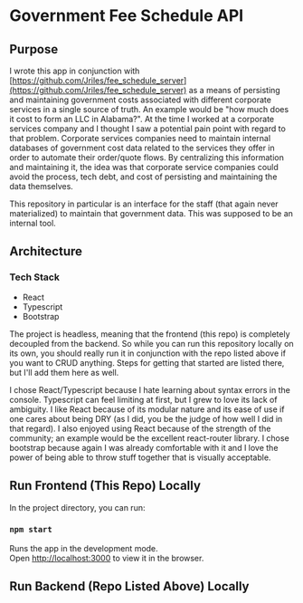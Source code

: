 # Government Fee Schedule API
## Purpose
I wrote this app in conjunction with [https://github.com/Jriles/fee_schedule_server](https://github.com/Jriles/fee_schedule_server) as a means of persisting and maintaining government costs associated with different corporate services in a single source of truth. An example would be "how much does it cost to form an LLC in Alabama?". At the time I worked at a corporate services company and I thought I saw a potential pain point with regard to that problem. Corporate services companies need to maintain internal databases of government cost data related to the services they offer in order to automate their order/quote flows. By centralizing this information and maintaining it, the idea was that corporate service companies could avoid the process, tech debt, and cost of persisting and maintaining the data themselves.

This repository in particular is an interface for the staff (that again never materialized) to maintain that government data. This was supposed to be an internal tool.

## Architecture

### Tech Stack
* React
* Typescript
* Bootstrap

The project is headless, meaning that the frontend (this repo) is completely decoupled from the backend. So while you can run this repository locally on its own, you should really run it in conjunction with the repo listed above if you want to CRUD anything. Steps for getting that started are listed there, but I'll add them here as well. 

I chose React/Typescript because I hate learning about syntax errors in the console. Typescript can feel limiting at first, but I grew to love its lack of ambiguity. I like React because of its modular nature and its ease of use if one cares about being DRY (as I did, you be the judge of how well I did in that regard). I also enjoyed using React because of the strength of the community; an example would be the excellent react-router library. I chose bootstrap because again I was already comfortable with it and I love the power of being able to throw stuff together that is visually acceptable.

## Run Frontend (This Repo) Locally

In the project directory, you can run:

### `npm start`

Runs the app in the development mode.\
Open [http://localhost:3000](http://localhost:3000) to view it in the browser.


## Run Backend (Repo Listed Above) Locally
